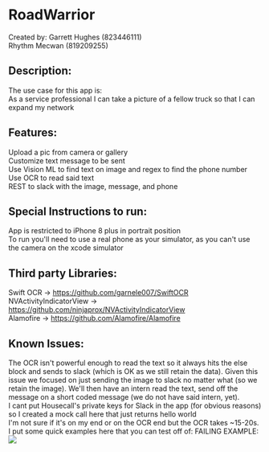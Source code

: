 # RoadWarrior

Created by:
Garrett Hughes (823446111) <br/>
Rhythm Mecwan (819209255)

## Description:
The use case for this app is:<br/>
As a service professional I can take a picture of a fellow truck so that I can expand my network

## Features:
Upload a pic from camera or gallery <br/>
Customize text message to be sent <br/>
Use Vision ML to find text on image and regex to find the phone number <br/>
Use OCR to read said text <br/>
REST to slack with the image, message, and phone

## Special Instructions to run:
App is restricted to iPhone 8 plus in portrait position <br/>
To run you'll need to use a real phone as your simulator, as you can't use the camera on the xcode simulator 

## Third party Libraries:
Swift OCR -> https://github.com/garnele007/SwiftOCR <br/>
NVActivityIndicatorView -> https://github.com/ninjaprox/NVActivityIndicatorView <br/>
Alamofire -> https://github.com/Alamofire/Alamofire

## Known Issues:
The OCR isn't powerful enough to read the text so it always hits the else block and sends to slack (which is OK as we still retain the data). Given this issue we focused on just sending the image to slack no matter what (so we retain the image). We'll then have an intern read the text, send off the message on a short coded message (we do not have said intern, yet). <br/>
I cant put Housecall's private keys for Slack in the app (for obvious reasons) so I created a mock call here that just returns hello world <br/>
I'm not sure if it's on my end or on the OCR end but the OCR takes ~15-20s. I put some quick examples here that you can test off of:
FAILING EXAMPLE:
<img src="http://bourbonstreetshots.com/wp-content/uploads/2016/12/failure.jpg"/>

